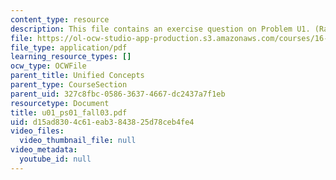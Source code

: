 ```yaml
---
content_type: resource
description: This file contains an exercise question on Problem U1. (Range Equation).
file: https://ol-ocw-studio-app-production.s3.amazonaws.com/courses/16-01-unified-engineering-i-ii-iii-iv-fall-2005-spring-2006/d15ad8304c61eab3843825d78ceb4fe4_u01_ps01_fall03.pdf
file_type: application/pdf
learning_resource_types: []
ocw_type: OCWFile
parent_title: Unified Concepts
parent_type: CourseSection
parent_uid: 327c8fbc-0586-3637-4667-dc2437a7f1eb
resourcetype: Document
title: u01_ps01_fall03.pdf
uid: d15ad830-4c61-eab3-8438-25d78ceb4fe4
video_files:
  video_thumbnail_file: null
video_metadata:
  youtube_id: null
---
```

